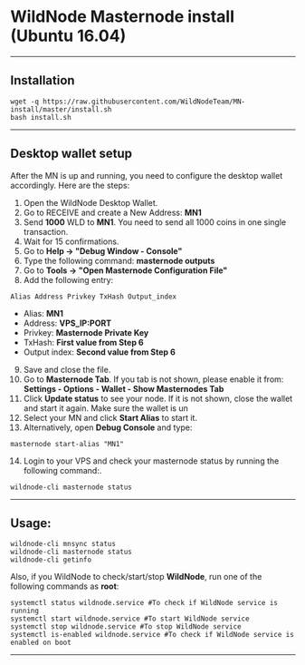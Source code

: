 # WildNode Masternode install (Ubuntu 16.04)
***

## Installation
```
wget -q https://raw.githubusercontent.com/WildNodeTeam/MN-install/master/install.sh
bash install.sh
```
***

## Desktop wallet setup

After the MN is up and running, you need to configure the desktop wallet accordingly. Here are the steps:  
1. Open the WildNode Desktop Wallet.  
2. Go to RECEIVE and create a New Address: **MN1**  
3. Send **1000** WLD to **MN1**. You need to send all 1000 coins in one single transaction.
4. Wait for 15 confirmations.  
5. Go to **Help -> "Debug Window - Console"**  
6. Type the following command: **masternode outputs**
7. Go to  **Tools -> "Open Masternode Configuration File"**
8. Add the following entry:
```
Alias Address Privkey TxHash Output_index
```
* Alias: **MN1**
* Address: **VPS_IP:PORT**
* Privkey: **Masternode Private Key**
* TxHash: **First value from Step 6**
* Output index:  **Second value from Step 6**
9. Save and close the file.
10. Go to **Masternode Tab**. If you tab is not shown, please enable it from: **Settings - Options - Wallet - Show Masternodes Tab**
11. Click **Update status** to see your node. If it is not shown, close the wallet and start it again. Make sure the wallet is un
12. Select your MN and click **Start Alias** to start it.
13. Alternatively, open **Debug Console** and type:
```
masternode start-alias "MN1"
```
14. Login to your VPS and check your masternode status by running the following command:.
```
wildnode-cli masternode status
```
***

## Usage:
```
wildnode-cli mnsync status
wildnode-cli masternode status  
wildnode-cli getinfo
```
Also, if you WildNode to check/start/stop **WildNode**, run one of the following commands as **root**:

```
systemctl status wildnode.service #To check if WildNode service is running  
systemctl start wildnode.service #To start WildNode service  
systemctl stop wildnode.service #To stop WildNode service  
systemctl is-enabled wildnode.service #To check if WildNode service is enabled on boot  
```  
***
